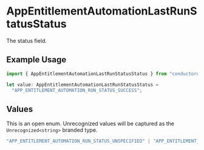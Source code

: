 # AppEntitlementAutomationLastRunStatusStatus

The status field.

## Example Usage

```typescript
import { AppEntitlementAutomationLastRunStatusStatus } from "conductorone-sdk-typescript/sdk/models/shared";

let value: AppEntitlementAutomationLastRunStatusStatus =
  "APP_ENTITLEMENT_AUTOMATION_RUN_STATUS_SUCCESS";
```

## Values

This is an open enum. Unrecognized values will be captured as the `Unrecognized<string>` branded type.

```typescript
"APP_ENTITLEMENT_AUTOMATION_RUN_STATUS_UNSPECIFIED" | "APP_ENTITLEMENT_AUTOMATION_RUN_STATUS_SUCCESS" | "APP_ENTITLEMENT_AUTOMATION_RUN_STATUS_FAILED" | "APP_ENTITLEMENT_AUTOMATION_RUN_STATUS_IN_PROGRESS" | Unrecognized<string>
```